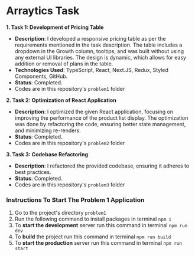 # Arraytics Task

**1. Task 1: Development of Pricing Table**

* **Description**: I developed a responsive pricing table as per the requirements mentioned in the task description. The table includes a dropdown in the Growth column, tooltips, and was built without using any external UI libraries. The design is dynamic, which allows for easy addition or removal of plans in the table.
* **Technologies Used**: TypeScript, React, Next.JS, Redux, Styled Components, GitHub.
* **Status**: Completed.
* Codes are in this repository's `problem1` folder

**2. Task 2: Optimization of React Application**

* **Description**: I optimized the given React application, focusing on improving the performance of the product list display. The optimization was done by refactoring the code, ensuring better state management, and minimizing re-renders.
* **Status**: Completed.
* Codes are in this repository's `problem2` folder

**3. Task 3: Codebase Refactoring**

* **Description**: I refactored the provided codebase, ensuring it adheres to best practices.
* **Status**: Completed.
* Codes are in this repository's `problem3` folder

### Instructions To Start The Problem 1 Application

1. Go to the project's directory `problem1`
2. Run the following command to install packages in terminal `npm i`
3. To **start the development** server run this command in terminal `npm run dev`
4. To **build** the project run this command in terminal `npm run build`
5. To **start the production** server run this command in terminal `npm run start`
